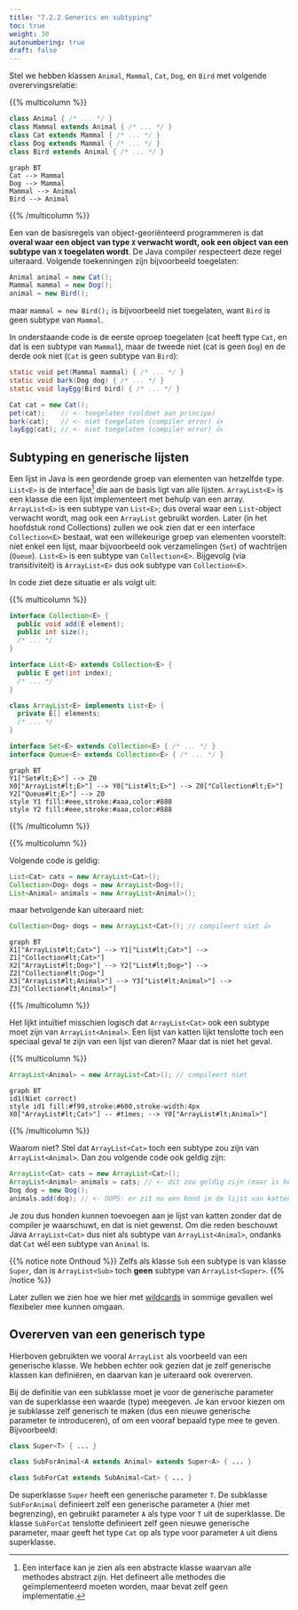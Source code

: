 ```yaml
---
title: "7.2.2 Generics en subtyping"
toc: true
weight: 30
autonumbering: true
draft: false
---
```


Stel we hebben klassen `Animal`, `Mammal`, `Cat`, `Dog`, en `Bird` met volgende overervingsrelatie:

{{% multicolumn %}}
```java
class Animal { /* ... */ }
class Mammal extends Animal { /* ... */ }
class Cat extends Mammal { /* ... */ }
class Dog extends Mammal { /* ... */ }
class Bird extends Animal { /* ... */ }
```

```mermaid
graph BT
Cat --> Mammal
Dog --> Mammal
Mammal --> Animal
Bird --> Animal
```
{{% /multicolumn %}}

Een van de basisregels van object-georiënteerd programmeren is dat **overal waar een object van type `X` verwacht wordt, ook een object van een subtype van `X` toegelaten wordt**.
De Java compiler respecteert deze regel uiteraard.
Volgende toekenningen zijn bijvoorbeeld toegelaten:


```java
Animal animal = new Cat();
Mammal mammal = new Dog();
animal = new Bird();
```

maar `mammal = new Bird();` is bijvoorbeeld niet toegelaten, want `Bird` is geen subtype van `Mammal`.

In onderstaande code is de eerste oproep toegelaten (cat heeft type `Cat`, en dat is een subtype van `Mammal`), maar de tweede niet (cat is geen `Dog`) en de derde ook niet (`Cat` is geen subtype van `Bird`):

```java
static void pet(Mammal mammal) { /* ... */ }
static void bark(Dog dog) { /* ... */ }
static void layEgg(Bird bird) { /* ... */ }

Cat cat = new Cat();
pet(cat);    // <- toegelaten (voldoet aan principe)
bark(cat);   // <- niet toegelaten (compiler error) 👍
layEgg(cat); // <- niet toegelaten (compiler error) 👍
```

## Subtyping en generische lijsten

Een lijst in Java is een geordende groep van elementen van hetzelfde type.
`List<E>` is de interface[^interface] die aan de basis ligt van alle lijsten.
`ArrayList<E>` is een klasse die een lijst implementeert met behulp van een array.
`ArrayList<E>` is een subtype van `List<E>`; dus overal waar een `List`-object verwacht wordt, mag ook een `ArrayList` gebruikt worden.
Later (in het hoofdstuk rond Collections) zullen we ook zien dat er een interface `Collection<E>` bestaat, wat een willekeurige groep van elementen voorstelt: niet enkel een lijst, maar bijvoorbeeld ook verzamelingen (`Set`) of wachtrijen (`Queue`).
`List<E>` is een subtype van `Collection<E>`. Bijgevolg (via transitiviteit) is `ArrayList<E>` dus ook subtype van `Collection<E>`.

In code ziet deze situatie er als volgt uit:

{{% multicolumn %}}
```java
interface Collection<E> {
  public void add(E element);
  public int size();
  /* ... */
}

interface List<E> extends Collection<E> {
  public E get(int index);
  /* ... */
}

class ArrayList<E> implements List<E> {
  private E[] elements;
  /* ... */
}

interface Set<E> extends Collection<E> { /* ... */ }
interface Queue<E> extends Collection<E> { /* ... */ }
```

```mermaid
graph BT
Y1["Set#lt;E>"] --> Z0
X0["ArrayList#lt;E>"] --> Y0["List#lt;E>"] --> Z0["Collection#lt;E>"]
Y2["Queue#lt;E>"] --> Z0
style Y1 fill:#eee,stroke:#aaa,color:#888
style Y2 fill:#eee,stroke:#aaa,color:#888
```
{{% /multicolumn %}}

[^interface]: Een interface kan je zien als een abstracte klasse waarvan alle methodes abstract zijn. Het defineert alle methodes die geïmplementeerd moeten worden, maar bevat zelf geen implementatie.

{{% multicolumn %}}

<div>
Volgende code is geldig:

```java
List<Cat> cats = new ArrayList<Cat>();
Collection<Dog> dogs = new ArrayList<Dog>();
List<Animal> animals = new ArrayList<Animal>();
```

maar hetvolgende kan uiteraard niet:

```java
Collection<Dog> dogs = new ArrayList<Cat>(); // compileert niet 👍
```
</div>

```mermaid
graph BT
X1["ArrayList#lt;Cat>"] --> Y1["List#lt;Cat>"] --> Z1["Collection#lt;Cat>"]
X2["ArrayList#lt;Dog>"] --> Y2["List#lt;Dog>"] --> Z2["Collection#lt;Dog>"]
X3["ArrayList#lt;Animal>"] --> Y3["List#lt;Animal>"] --> Z3["Collection#lt;Animal>"]
```
{{% /multicolumn %}}

Het lijkt intuïtief misschien logisch dat `ArrayList<Cat>` ook een subtype moet zijn van `ArrayList<Animal>`.
Een lijst van katten lijkt tenslotte toch een speciaal geval te zijn van een lijst van dieren?
Maar dat is niet het geval.

{{% multicolumn %}}
```java
ArrayList<Animal> = new ArrayList<Cat>(); // compileert niet
```

```mermaid
graph BT
id1(Niet correct)
style id1 fill:#f99,stroke:#600,stroke-width:4px
X0["ArrayList#lt;Cat>"] -- #times; --> Y0["ArrayList#lt;Animal>"]
```
{{% /multicolumn %}}

Waarom niet?
Stel dat `ArrayList<Cat>` toch een subtype zou zijn van `ArrayList<Animal>`. Dan zou volgende code ook geldig zijn:

```java
ArrayList<Cat> cats = new ArrayList<Cat>();
ArrayList<Animal> animals = cats; // <- dit zou geldig zijn (maar is het niet!)
Dog dog = new Dog();
animals.add(dog); // <- OOPS: er zit nu een hond in de lijst van katten 🙁
```

Je zou dus honden kunnen toevoegen aan je lijst van katten zonder dat de compiler je waarschuwt, en dat is niet gewenst.
Om die reden beschouwt Java `ArrayList<Cat>` dus niet als subtype van `ArrayList<Animal>`, ondanks dat `Cat` wél een subtype van `Animal` is.

{{% notice note Onthoud %}}
Zelfs als klasse `Sub` een subtype is van klasse `Super`, dan is `ArrayList<Sub>` toch **geen** subtype van `ArrayList<Super>`.
{{% /notice %}}

Later zullen we zien hoe we hier met [wildcards](wildcards.md) in sommige gevallen wel flexibeler mee kunnen omgaan.

## Overerven van een generisch type

Hierboven gebruikten we vooral `ArrayList` als voorbeeld van een generische klasse.
We hebben echter ook gezien dat je zelf generische klassen kan definiëren, en daarvan kan je uiteraard ook overerven.

Bij de definitie van een subklasse moet je voor de generische parameter van de superklasse een waarde (type) meegeven. Je kan ervoor kiezen om je subklasse zelf generisch te maken (dus een nieuwe generische parameter te introduceren), of om een vooraf bepaald type mee te geven.
Bijvoorbeeld:

```java
class Super<T> { ... }

class SubForAnimal<A extends Animal> extends Super<A> { ... }

class SubForCat extends SubAnimal<Cat> { ... }
```

De superklasse `Super` heeft een generische parameter `T`.
De subklasse `SubForAnimal` definieert zelf een generische parameter `A` (hier met begrenzing), en gebruikt parameter `A` als type voor `T` uit de superklasse.
De klasse `SubForCat` tenslotte definieert zelf geen nieuwe generische parameter, maar geeft het type `Cat` op als type voor parameter `A` uit diens superklasse.